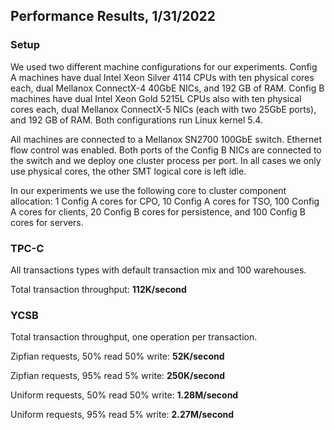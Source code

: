 ## Performance Results, 1/31/2022

### Setup

We used two different machine configurations for our experiments. Config A machines have dual Intel Xeon Silver 4114 CPUs with ten physical cores each, dual Mellanox ConnectX-4 40GbE NICs, and 192 GB of RAM. Config B machines have dual Intel Xeon Gold 5215L CPUs also with ten physical cores each, dual Mellanox ConnectX-5 NICs (each with two 25GbE ports), and 192 GB of RAM. Both configurations run Linux kernel 5.4.

All machines are connected to a Mellanox SN2700 100GbE switch. Ethernet flow control was enabled. Both ports of the Config B NICs are connected to the switch and we deploy one cluster process per port. In all cases we only use physical cores, the other SMT logical core is left idle.

In our experiments we use the following core to cluster component allocation: 1 Config A cores for CPO, 10 Config A cores for TSO, 100 Config A cores for clients, 20 Config B cores for persistence, and 100 Config B cores for servers.

### TPC-C
All transactions types with default transaction mix and 100 warehouses.

Total transaction throughput: **112K/second**

### YCSB
Total transaction throughput, one operation per transaction.

Zipfian requests, 50\% read 50\% write: **52K/second**

Zipfian requests, 95\% read 5\% write: **250K/second**

Uniform requests, 50\% read 50\% write: **1.28M/second**

Uniform requests, 95\% read 5\% write: **2.27M/second**
